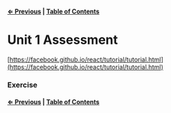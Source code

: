 #### [⇐ Previous](./07-lifecycle.md) | [Table of Contents](./../readme.md) 

# Unit 1 Assessment



[https://facebook.github.io/react/tutorial/tutorial.html](https://facebook.github.io/react/tutorial/tutorial.html)

### Exercise

#### [⇐ Previous](./07-lifecycle.md) | [Table of Contents](./../readme.md) 